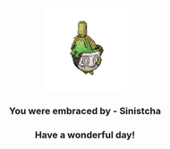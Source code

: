 <p align="center">
    <img src="https://raw.githubusercontent.com/PokeAPI/sprites/master/sprites/pokemon/1013.png" width="150" height="150">
</p>
<h3 align="center">You were embraced by - <b>Sinistcha</b></h3>
<h3 align="center">Have a wonderful day!</h3>
